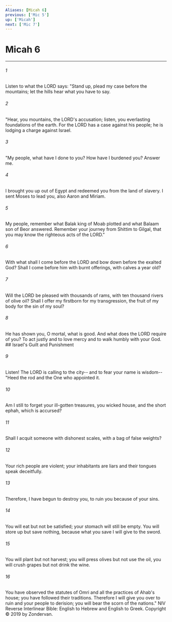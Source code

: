```yaml
---
Aliases: [Micah 6]
previous: ['Mic 5']
up: ['Micah']
next: ['Mic 7']
---
```

# Micah 6

***


###### 1 
Listen to what the LORD says: "Stand up, plead my case before the mountains; let the hills hear what you have to say. 

###### 2 
"Hear, you mountains, the LORD's accusation; listen, you everlasting foundations of the earth. For the LORD has a case against his people; he is lodging a charge against Israel. 

###### 3 
"My people, what have I done to you? How have I burdened you? Answer me. 

###### 4 
I brought you up out of Egypt and redeemed you from the land of slavery. I sent Moses to lead you, also Aaron and Miriam. 

###### 5 
My people, remember what Balak king of Moab plotted and what Balaam son of Beor answered. Remember your journey from Shittim to Gilgal, that you may know the righteous acts of the LORD." 

###### 6 
With what shall I come before the LORD and bow down before the exalted God? Shall I come before him with burnt offerings, with calves a year old? 

###### 7 
Will the LORD be pleased with thousands of rams, with ten thousand rivers of olive oil? Shall I offer my firstborn for my transgression, the fruit of my body for the sin of my soul? 

###### 8 
He has shown you, O mortal, what is good. And what does the LORD require of you? To act justly and to love mercy and to walk humbly with your God. ## Israel's Guilt and Punishment 

###### 9 
Listen! The LORD is calling to the city-- and to fear your name is wisdom-- "Heed the rod and the One who appointed it. 

###### 10 
Am I still to forget your ill-gotten treasures, you wicked house, and the short ephah, which is accursed? 

###### 11 
Shall I acquit someone with dishonest scales, with a bag of false weights? 

###### 12 
Your rich people are violent; your inhabitants are liars and their tongues speak deceitfully. 

###### 13 
Therefore, I have begun to destroy you, to ruin you because of your sins. 

###### 14 
You will eat but not be satisfied; your stomach will still be empty. You will store up but save nothing, because what you save I will give to the sword. 

###### 15 
You will plant but not harvest; you will press olives but not use the oil, you will crush grapes but not drink the wine. 

###### 16 
You have observed the statutes of Omri and all the practices of Ahab's house; you have followed their traditions. Therefore I will give you over to ruin and your people to derision; you will bear the scorn of the nations." NIV Reverse Interlinear Bible: English to Hebrew and English to Greek. Copyright © 2019 by Zondervan.
